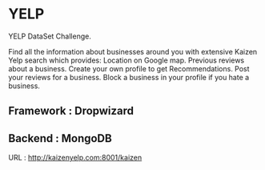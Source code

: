 YELP
====

YELP DataSet Challenge.

Find all the information about businesses around you with extensive Kaizen Yelp search which provides:
Location on Google map.
Previous reviews about a business.
Create your own profile to get Recommendations.
Post your reviews for a business.
Block a business in your profile if you hate a business.  

Framework : Dropwizard 
----------------------
Backend : MongoDB
-----------------

URL : http://kaizenyelp.com:8001/kaizen

